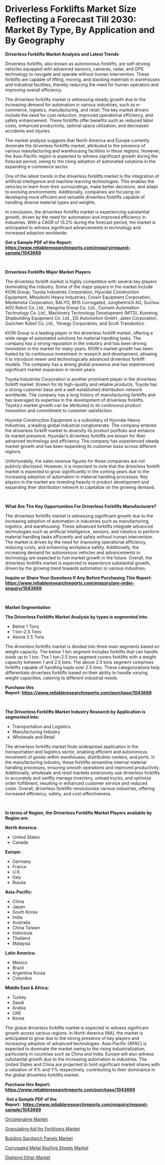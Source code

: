 <p><h1>Driverless Forklifts Market Size Reflecting a Forecast Till 2030: Market By Type, By Application and By Geography</h1></p><p><strong>Driverless Forklifts Market Analysis and Latest Trends</strong></p>
<p><p>Driverless forklifts, also known as autonomous forklifts, are self-driving vehicles equipped with advanced sensors, cameras, radar, and GPS technology to navigate and operate without human intervention. These forklifts are capable of lifting, moving, and stacking materials in warehouses and industrial facilities, thereby reducing the need for human operators and improving overall efficiency.</p><p>The driverless forklifts market is witnessing steady growth due to the increasing demand for automation in various industries, such as e-commerce, logistics, manufacturing, and retail. The key market drivers include the need for cost reduction, improved operational efficiency, and safety enhancement. These forklifts offer benefits such as reduced labor costs, enhanced productivity, optimal space utilization, and decreased accidents and injuries.</p><p>The market analysis suggests that North America and Europe currently dominate the driverless forklifts market, attributed to the presence of various manufacturing and warehousing facilities in these regions. However, the Asia-Pacific region is expected to witness significant growth during the forecast period, owing to the rising adoption of automated solutions in the expanding e-commerce sector.</p><p>One of the latest trends in the driverless forklifts market is the integration of artificial intelligence and machine learning technologies. This enables the vehicles to learn from their surroundings, make better decisions, and adapt to evolving environments. Additionally, companies are focusing on developing more efficient and versatile driverless forklifts capable of handling diverse material types and weights.</p><p>In conclusion, the driverless forklifts market is experiencing substantial growth, driven by the need for automation and improved efficiency in industries. With a CAGR of 13.2% during the forecast period, the market is anticipated to witness significant advancements in technology and increased adoption worldwide.</p></p>
<p><strong>Get a Sample PDF of the Report:&nbsp; <a href="https://www.reliableresearchreports.com/enquiry/request-sample/1043669">https://www.reliableresearchreports.com/enquiry/request-sample/1043669</a></strong></p>
<p>&nbsp;</p>
<p><strong>Driverless Forklifts Major Market Players</strong></p>
<p><p>The driverless forklift market is highly competitive with several key players dominating the industry. Some of the major players in the market include KION Group, Toyota Industries Corporation, Hyundai Construction Equipment, Mitsubishi Heavy Industries, Crown Equipment Corporation, Meidensha Corporation, BALYO, BHS Corrugated, Jungheinrich AG, Suzhou AGV Robot Co. Ltd., Hangcha Group Co. Ltd., Comwin Automation Technology Co. Ltd., Machinery Technology Development (MTD), Kunming Shipbuilding Equipment Co. Ltd., DS Automotion GmbH, Jaten Corporation, Guochen Robot Co. Ltd., Yonegy Corporation, and Scott Transbotics.</p><p>KION Group is a leading player in the driverless forklift market, offering a wide range of automated solutions for material handling tasks. The company has a strong reputation in the industry and has been driving innovation in the market for many years. KION's market growth has been fueled by its continuous investment in research and development, allowing it to introduce newer and technologically advanced driverless forklift models. The company has a strong global presence and has experienced significant market expansion in recent years.</p><p>Toyota Industries Corporation is another prominent player in the driverless forklift market. Known for its high-quality and reliable products, Toyota has a strong customer base and a well-established distribution network worldwide. The company has a long history of manufacturing forklifts and has leveraged its expertise in the development of driverless forklifts. Toyota's market growth can be attributed to its continuous product innovation and commitment to customer satisfaction.</p><p>Hyundai Construction Equipment is a subsidiary of Hyundai Heavy Industries, a leading global industrial conglomerate. The company entered the driverless forklift market to diversify its product portfolio and enhance its market presence. Hyundai's driverless forklifts are known for their advanced technology and efficiency. The company has experienced steady market growth and has been expanding its customer base across different regions.</p><p>Unfortunately, the sales revenue figures for these companies are not publicly disclosed. However, it is important to note that the driverless forklift market is expected to grow significantly in the coming years due to the increasing adoption of automation in material handling processes. Key players in the market are investing heavily in product development and expanding their distribution network to capitalize on the growing demand.</p></p>
<p>&nbsp;</p>
<p><strong>What Are The Key Opportunities For Driverless Forklifts Manufacturers?</strong></p>
<p><p>The driverless forklifts market is witnessing significant growth due to the increasing adoption of automation in industries such as manufacturing, logistics, and warehousing. These advanced forklifts integrate advanced technologies such as artificial intelligence, sensors, and robotics to perform material handling tasks efficiently and safely without human intervention. The market is driven by the need for improving operational efficiency, reducing costs, and enhancing workplace safety. Additionally, the increasing demand for autonomous vehicles and advancements in technology are expected to fuel market growth in the future. Overall, the driverless forklifts market is expected to experience substantial growth, driven by the growing trend towards automation in various industries.</p></p>
<p><strong>Inquire or Share Your Questions If Any Before Purchasing This Report: <a href="https://www.reliableresearchreports.com/enquiry/pre-order-enquiry/1043669">https://www.reliableresearchreports.com/enquiry/pre-order-enquiry/1043669</a></strong></p>
<p>&nbsp;</p>
<p><strong>Market Segmentation</strong></p>
<p><strong>The Driverless Forklifts Market Analysis by types is segmented into:</strong></p>
<p><ul><li>Below 1 Tons</li><li>1 ton-2.5 Tons</li><li>Above 2.5 Tons</li></ul></p>
<p><p>The driverless forklifts market is divided into three main segments based on weight capacity. The below 1 ton segment includes forklifts that can handle loads up to 1 ton. The 1 ton-2.5 tons segment covers forklifts with a weight capacity between 1 and 2.5 tons. The above 2.5 tons segment comprises forklifts capable of handling loads over 2.5 tons. These categorizations help differentiate driverless forklifts based on their ability to handle varying weight capacities, catering to different industrial needs.</p></p>
<p><strong>Purchase this Report:&nbsp;<a href="https://www.reliableresearchreports.com/purchase/1043669">https://www.reliableresearchreports.com/purchase/1043669</a></strong></p>
<p>&nbsp;</p>
<p><strong>The Driverless Forklifts Market Industry Research by Application is segmented into:</strong></p>
<p><ul><li>Transportation and Logistics</li><li>Manufacturing Industry</li><li>Wholesale and Retail</li></ul></p>
<p><p>The driverless forklifts market finds widespread application in the transportation and logistics sector, enabling efficient and autonomous movement of goods within warehouses, distribution centers, and ports. In the manufacturing industry, these forklifts streamline internal material handling processes, ensuring smooth operations and improved productivity. Additionally, wholesale and retail markets extensively use driverless forklifts to accurately and swiftly manage inventory, unload trucks, and optimize order fulfillment, resulting in enhanced customer service and reduced costs. Overall, driverless forklifts revolutionize various industries, offering increased efficiency, safety, and cost-effectiveness.</p></p>
<p>&nbsp;</p>
<p><strong>In terms of Region, the Driverless Forklifts Market Players available by Region are:</strong></p>
<p>
    <p> <strong> North America: </strong>
        <ul>
            <li>United States</li>
            <li>Canada</li>
        </ul>
        </p> 
    <p> <strong> Europe: </strong>
        <ul>
            <li>Germany</li>
            <li>France</li>
            <li>U.K.</li>
            <li>Italy</li>
            <li>Russia</li>
        </ul>
        </p> 
    <p> <strong> Asia-Pacific: </strong>
        <ul>
            <li>China</li>
            <li>Japan</li>
            <li>South Korea</li>
            <li>India</li>
            <li>Australia</li>
            <li>China Taiwan</li>
            <li>Indonesia</li>
            <li>Thailand</li>
            <li>Malaysia</li>
        </ul>
        </p> 
    <p> <strong> Latin America: </strong>
        <ul>
            <li>Mexico</li>
            <li>Brazil</li>
            <li>Argentina Korea</li>
            <li>Colombia</li>
        </ul>
        </p> 
    <p> <strong> Middle East & Africa: </strong>
        <ul>
            <li>Turkey</li>
            <li>Saudi</li>
            <li>Arabia</li>
            <li>UAE</li>
            <li>Korea</li>
        </ul>
    </p>
    </p>
<p><p>The global driverless forklifts market is expected to witness significant growth across various regions. In North America (NA), the market is anticipated to grow due to the strong presence of key players and increasing adoption of advanced technologies. Asia-Pacific (APAC) is expected to dominate the market owing to the rising industrialization, particularly in countries such as China and India. Europe will also witness substantial growth due to the increasing automation in industries. The United States and China are projected to hold significant market shares with a valuation of X% and Y% respectively, contributing to their dominance in the global driverless forklifts market.</p></p>
<p><strong>Purchase this Report: <a href="https://www.reliableresearchreports.com/purchase/1043669">https://www.reliableresearchreports.com/purchase/1043669</a></strong></p>
<p>&nbsp;<strong>Get a Sample PDF of the Report:&nbsp;&nbsp;<a href="https://www.reliableresearchreports.com/enquiry/request-sample/1043669">https://www.reliableresearchreports.com/enquiry/request-sample/1043669</a></strong></p>
<p><strong></strong></p>
<p><p><a href="https://medium.com/@lavernacole2023/orciprenaline-market-the-key-to-successful-business-strategy-forecast-till-2030-e9cc5ac6bed7">Orciprenaline Market</a></p><p><a href="https://www.linkedin.com/pulse/granulating-aid-fertilizers-market-challenges-opportunities-f6dxf/">Granulating Aid for Fertilizers Market</a></p><p><a href="https://github.com/scarol104/Market-Research-Report-List-1/blob/main/building-sandwich-panels-market.md">Building Sandwich Panels Market</a></p><p><a href="https://github.com/deliacustodio40/Market-Research-Report-List-1/blob/main/corrugated-metal-roofing-sheets-market.md">Corrugated Metal Roofing Sheets Market</a></p><p><a href="https://medium.com/@amayabeahan/diphenyl-ether-market-trends-forecast-and-competitive-analysis-to-2030-687c819232eb">Diphenyl Ether Market</a></p></p>